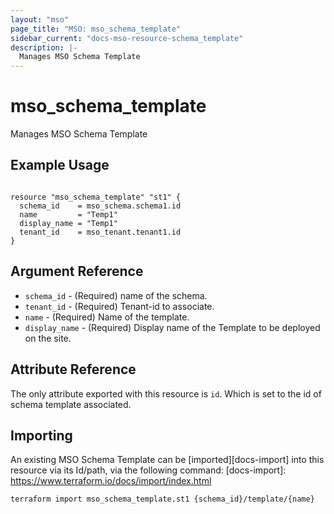 ```yaml
---
layout: "mso"
page_title: "MSO: mso_schema_template"
sidebar_current: "docs-mso-resource-schema_template"
description: |-
  Manages MSO Schema Template
---
```


# mso_schema_template #

Manages MSO Schema Template

## Example Usage ##

```hcl

resource "mso_schema_template" "st1" {
  schema_id    = mso_schema.schema1.id
  name         = "Temp1"
  display_name = "Temp1"
  tenant_id    = mso_tenant.tenant1.id
}

```

## Argument Reference ##

* `schema_id` - (Required) name of the schema.
* `tenant_id` - (Required) Tenant-id to associate.
* `name` - (Required) Name of the template.
* `display_name` - (Required) Display name of the Template to be deployed on the site.

## Attribute Reference ##

The only attribute exported with this resource is `id`. Which is set to the id of schema template associated.

## Importing ##

An existing MSO Schema Template can be [imported][docs-import] into this resource via its Id/path, via the following command: [docs-import]: <https://www.terraform.io/docs/import/index.html>

```bash
terraform import mso_schema_template.st1 {schema_id}/template/{name}
```
